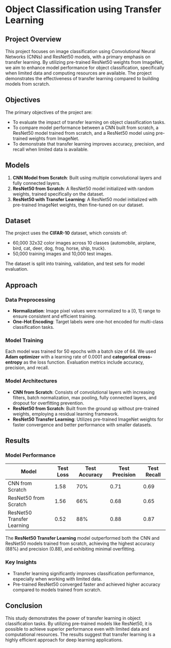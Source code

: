 # Object Classification using Transfer Learning

## Project Overview

This project focuses on image classification using Convolutional Neural Networks (CNNs) and ResNet50 models, with a primary emphasis on transfer learning. By utilizing pre-trained ResNet50 weights from ImageNet, we aim to enhance model performance for object classification, specifically when limited data and computing resources are available. The project demonstrates the effectiveness of transfer learning compared to building models from scratch.

## Objectives

The primary objectives of the project are:
- To evaluate the impact of transfer learning on object classification tasks.
- To compare model performance between a CNN built from scratch, a ResNet50 model trained from scratch, and a ResNet50 model using pre-trained weights from ImageNet.
- To demonstrate that transfer learning improves accuracy, precision, and recall when limited data is available.

## Models

1. **CNN Model from Scratch**: Built using multiple convolutional layers and fully connected layers.
2. **ResNet50 from Scratch**: A ResNet50 model initialized with random weights, trained specifically on the dataset.
3. **ResNet50 with Transfer Learning**: A ResNet50 model initialized with pre-trained ImageNet weights, then fine-tuned on our dataset.

## Dataset

The project uses the **CIFAR-10** dataset, which consists of:
- 60,000 32x32 color images across 10 classes (automobile, airplane, bird, cat, deer, dog, frog, horse, ship, truck).
- 50,000 training images and 10,000 test images.

The dataset is split into training, validation, and test sets for model evaluation.

## Approach

### Data Preprocessing
- **Normalization**: Image pixel values were normalized to a [0, 1] range to ensure consistent and efficient training.
- **One-Hot Encoding**: Target labels were one-hot encoded for multi-class classification tasks.

### Model Training
Each model was trained for 50 epochs with a batch size of 64. We used **Adam optimizer** with a learning rate of 0.0001 and **categorical cross-entropy** as the loss function. Evaluation metrics include accuracy, precision, and recall.

### Model Architectures
- **CNN from Scratch**: Consists of convolutional layers with increasing filters, batch normalization, max pooling, fully connected layers, and dropout for overfitting prevention.
- **ResNet50 from Scratch**: Built from the ground up without pre-trained weights, employing a residual learning framework.
- **ResNet50 Transfer Learning**: Utilizes pre-trained ImageNet weights for faster convergence and better performance with smaller datasets.

## Results

### Model Performance
| Model                  | Test Loss | Test Accuracy | Test Precision | Test Recall |
|------------------------|-----------|---------------|----------------|-------------|
| CNN from Scratch        | 1.58      | 70%           | 0.71           | 0.69        |
| ResNet50 from Scratch   | 1.56      | 66%           | 0.68           | 0.65        |
| ResNet50 Transfer Learning | 0.52   | 88%           | 0.88           | 0.87        |

The **ResNet50 Transfer Learning** model outperformed both the CNN and ResNet50 models trained from scratch, achieving the highest accuracy (88%) and precision (0.88), and exhibiting minimal overfitting.

### Key Insights
- Transfer learning significantly improves classification performance, especially when working with limited data.
- Pre-trained ResNet50 converged faster and achieved higher accuracy compared to models trained from scratch.

## Conclusion

This study demonstrates the power of transfer learning in object classification tasks. By utilizing pre-trained models like ResNet50, it is possible to achieve superior performance even with limited data and computational resources. The results suggest that transfer learning is a highly efficient approach for deep learning applications.



